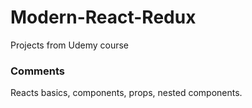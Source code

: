 # Modern-React-Redux
Projects from Udemy course

### Comments
Reacts basics, components, props, nested components. <br>


